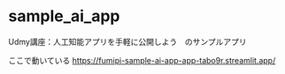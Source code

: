 # sample_ai_app
Udmy講座：人工知能アプリを手軽に公開しよう　のサンプルアプリ

ここで動いている
https://fumipi-sample-ai-app-app-tabo9r.streamlit.app/




